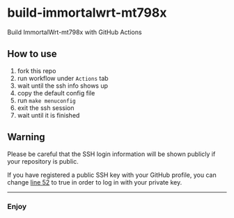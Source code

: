 # build-immortalwrt-mt798x
Build ImmortalWrt-mt798x with GitHub Actions

## How to use
1. fork this repo
2. run workflow under `Actions` tab
3. wait until the ssh info shows up
4. copy the default config file
5. run `make menuconfig`
6. exit the ssh session
7. wait until it is finished

## Warning
Please be careful that the SSH login information will be shown publicly if your repository is public.

If you have registered a public SSH key with your GitHub profile, you can change [line 52](https://github.com/tar-xz/build-immortalwrt-mt798x/blob/cd1e48f085467d7d2d9f7e488d7f59dd15cbdd7e/.github/workflows/main.yml#L52) to true in order to log in with your private key.

---

### Enjoy
